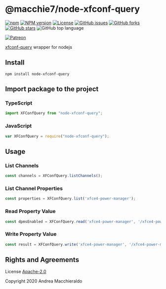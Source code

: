 # @macchie7/node-xfconf-query

[![npm](https://img.shields.io/npm/dt/@macchie7/node-xfconf-query)](https://www.npmjs.com/package/@macchie7/node-xfconf-query)
[![NPM version](https://badge.fury.io/js/node-xfconf-query.svg)](https://www.npmjs.com/package/node-xfconf-query)
[![License](https://img.shields.io/github/license/macchie/node-xfconf-query)](https://github.com/macchie/node-xfconf-query/blob/master/LICENSE)
[![GitHub issues](https://img.shields.io/github/issues/macchie/node-xfconf-query)](https://github.com/macchie/node-xfconf-query/issues)
[![GitHub forks](https://img.shields.io/github/forks/macchie/node-xfconf-query)](https://github.com/macchie/node-xfconf-query/network)
[![GitHub stars](https://img.shields.io/github/stars/macchie/node-xfconf-query)](https://github.com/macchie/node-xfconf-query/stargazers)
![GitHub top language](https://img.shields.io/github/languages/top/macchie/node-xfconf-query)

<!-- [![build-and-test-package](https://github.com/macchie/node-xfconf-query/workflows/build-and-test-package/badge.svg)](https://github.com/macchie/node-xfconf-query/tree/master/tests)
[![publish-npm-package](https://github.com/macchie/node-xfconf-query/workflows/publish-npm-package/badge.svg)](https://github.com/macchie/node-xfconf-query/releases)
[![Libraries.io dependency status for latest release](https://img.shields.io/librariesio/release/npm/@macchie7/node-xfconf-query)](https://www.npmjs.com/package/@macchie7/node-xfconf-query?activeTab=dependencies) -->

[![Patreon](https://img.shields.io/badge/Donate-Patreon-informational)](https://www.patreon.com/macchie)
<!-- [![Twitter](https://img.shields.io/twitter/url?url=https%3A%2F%2Fwww.npmjs.com%2Fpackage%2F%40my-templates%2Fnode-xfconf-query)](https://twitter.com/intent/tweet?text=I%20want%20to%20share%20TypeScript%20library:&url=https%3A%2F%2Fwww.npmjs.com%2Fpackage%2F%40my-templates%2Fnode-xfconf-query)
[![LinkedIn](https://img.shields.io/badge/LinkedIn-lopatnov-informational?style=social&logo=linkedin)](https://www.linkedin.com/in/lopatnov/) -->

[xfconf-query](https://docs.xfce.org/xfce/xfconf/xfconf-query) wrapper for nodejs

## Install

<!-- [![https://nodei.co/npm/@macchie7/node-xfconf-query.png?downloads=true&downloadRank=true&stars=true](https://nodei.co/npm/@macchie7/node-xfconf-query.png?downloads=true&downloadRank=true&stars=true)](https://www.npmjs.com/package/@macchie7/node-xfconf-query) -->

```shell
npm install node-xfconf-query
```

<!-- [Browser](//my-templates.github.io/TypeScript-Library/dist/library.js)

```html
<script src="//my-templates.github.io/TypeScript-Library/dist/library.min.js"></script>
``` -->

## Import package to the project

### TypeScript

```typescript
import XFConfQuery from "node-xfconf-query";
```

### JavaScript

```javascript
var XFConfQuery = require("node-xfconf-query");
```

## Usage

### List Channels

```javascript
const channels = XFConfQuery.listChannels();
```

### List Channel Properties

```javascript
const properties = XFConfQuery.list('xfce4-power-manager');
```

### Read Property Value

```javascript
const dpmsEnabled = XFConfQuery.read('xfce4-power-manager', '/xfce4-power-manager/blank-on-ac');
```

### Write Property Value

```javascript
const result = XFConfQuery.write('xfce4-power-manager', '/xfce4-power-manager/blank-on-ac', 0);
```

<!-- ## package.json

Change variables:

- name
- description
- umdName
- libraryFile
- main
- module
- types
- homepage
- repository
- bugs
- keywords -->

<!-- ## commands

`npm run build`

`npm run watch`

`npm run test` -->

<!-- ## Demo

See, how it's working: [https://runkit.com/macchie/node-xfconf-query](https://runkit.com/macchie/node-xfconf-query)

Test it with a runkit: [https://npm.runkit.com/@macchie7/node-xfconf-query](https://npm.runkit.com/%40my-templates%2Fnode-xfconf-query) -->

## Rights and Agreements

License [Apache-2.0](https://github.com/macchie/node-xfconf-query/blob/master/LICENSE)

Copyright 2020 Andrea Macchieraldo
